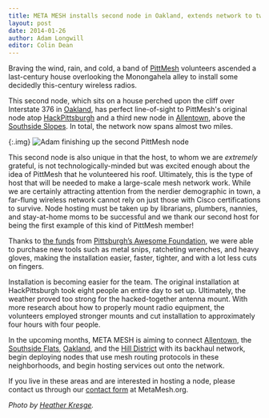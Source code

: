 ```yaml
---
title: META MESH installs second node in Oakland, extends network to two miles
layout: post
date: 2014-01-26
author: Adam Longwill
editor: Colin Dean
---
```


Braving the wind, rain, and cold, a band of [PittMesh](http://pittmesh.net) volunteers ascended a last-century house overlooking the Monongahela alley to install some decidedly this-century wireless radios. 

This second node, which sits on a house perched upon the cliff over Interstate 376 in [Oakland](https://goo.gl/maps/APzoq), has perfect line-of-sight to PittMesh's original node atop [HackPittsburgh](http://www.hackpittsburgh.org/) and a third new node in [Allentown](https://goo.gl/maps/MiYlC), above the [Southside Slopes](https://goo.gl/maps/yHN6P). In total, the network now spans almost two miles.

{:.img}
![Adam finishing up the second PittMesh node](http://i.imgur.com/rivBEj2l.jpg)

This second node is also unique in that the host, to whom we are *extremely* grateful, is not technologically-minded but was excited enough about the idea of PittMesh that he volunteered his roof. Ultimately, this is the type of host that will be needed to make a large-scale mesh network work. While we are certainly attracting attention from the nerdier demographic in town, a far-flung wireless network cannot rely on just those with Cisco certifications to survive. Node hosting must be taken up by librarians, plumbers, nannies, and stay-at-home moms to be successful and we thank our second host for being the first example of this kind of PittMesh member!

Thanks to [the funds](/blog/2013/11/08/awesome-pittsburgh) from [Pittsburgh’s Awesome Foundation](http://awesomepgh.com/2013/11/08/award-24-pittmesh/), we were able to purchase new tools such as metal snips, ratcheting wrenches, and heavy gloves, making the installation easier, faster, tighter, and with a lot less cuts on fingers.

Installation is becoming easier for the team. The original installation at HackPittsburgh took eight people an entire day to set up. Ultimately, the weather proved too strong for the hacked-together antenna mount. With more research about how to properly mount radio equipment, the volunteers employed stronger mounts and cut installation to approximately four hours with four people.

In the upcoming months, META MESH is aiming to connect [Allentown](https://goo.gl/maps/MiYlC), the [Southside Flats](https://goo.gl/maps/7XTwl), [Oakland](https://goo.gl/maps/APzoq), and the [Hill District](https://goo.gl/maps/cXj46) with its backhaul network, begin deploying nodes that use mesh routing protocols in these neighborhoods, and begin hosting services out onto the network.

If you live in these areas and are interested in hosting a node, please contact us through our [contact form](/contact.html) at MetaMesh.org. 

_Photo by [Heather Kresge](http://www.hkphoto.co/)._
